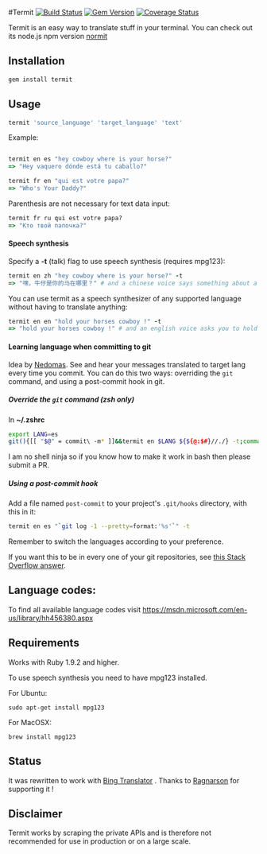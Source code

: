 #Termit [![Build Status](https://travis-ci.org/pawurb/termit.png)](https://travis-ci.org/pawurb/termit) [![Gem Version](https://badge.fury.io/rb/termit.png)](http://badge.fury.io/rb/termit) [![Coverage Status](https://coveralls.io/repos/pawurb/termit/badge.png)](https://coveralls.io/r/pawurb/termit)

Termit is an easy way to translate stuff in your terminal. You can check out its node.js npm version [normit](https://github.com/pawurb/normit)

## Installation
```ruby
gem install termit
```

## Usage
```ruby
termit 'source_language' 'target_language' 'text'
```

Example:

```ruby

termit en es "hey cowboy where is your horse?"
=> "Hey vaquero dónde está tu caballo?"

termit fr en "qui est votre papa?"
=> "Who's Your Daddy?"
```

Parenthesis are not necessary for text data input:
```ruby
termit fr ru qui est votre papa?
=> "Кто твой папочка?"
```
#### Speech synthesis

Specify a **-t** (talk) flag to use speech synthesis (requires mpg123):
``` ruby
termit en zh "hey cowboy where is your horse?" -t
=> "嘿，牛仔是你的马在哪里？" # and a chinese voice says something about a horse
```

You can use termit as a speech synthesizer of any supported language without having to translate anything:
``` ruby
termit en en "hold your horses cowboy !" -t
=> "hold your horses cowboy !" # and an english voice asks you to hold on
```

#### Learning language when committing to git

Idea by [Nedomas](https://news.ycombinator.com/item?id=7545747). See and hear your messages translated to target lang every time you commit. You can do this two ways: overriding the `git` command, and using a post-commit hook in git.

##### Override the `git` command (zsh only)

In **~/.zshrc**

``` bash
export LANG=es
git(){[[ "$@" = commit\ -m* ]]&&termit en $LANG ${${@:$#}//./} -t;command git $@}
```

I am no shell ninja so if you know how to make it work in bash then please submit a PR.

##### Using a post-commit hook

Add a file named `post-commit` to your project's `.git/hooks` directory, with this in it:

```bash
termit en es "`git log -1 --pretty=format:'%s'`" -t
```

Remember to switch the languages according to your preference.

If you want this to be in every one of your git repositories, see [this Stack Overflow answer](http://stackoverflow.com/a/8842663/249801).

## Language codes:

To find all available language codes visit https://msdn.microsoft.com/en-us/library/hh456380.aspx

## Requirements

Works with Ruby 1.9.2 and higher.

To use speech synthesis you need to have mpg123 installed.

For Ubuntu:

    sudo apt-get install mpg123

For MacOSX:

    brew install mpg123

## Status

It was rewritten to work with [Bing Translator](https://www.bing.com/translator) . Thanks to [Ragnarson](https://ragnarson.com) for supporting it !

## Disclaimer

Termit works by scraping the private APIs and is therefore not recommended for use in production or on a large scale.
